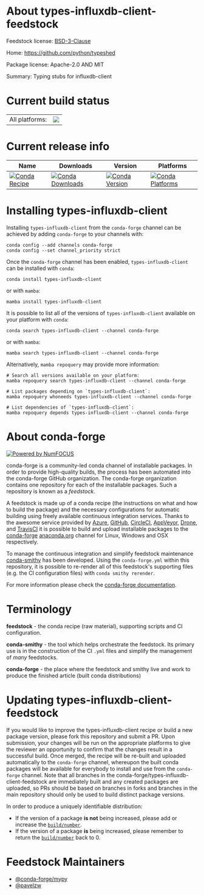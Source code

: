 About types-influxdb-client-feedstock
=====================================

Feedstock license: [BSD-3-Clause](https://github.com/conda-forge/types-influxdb-client-feedstock/blob/main/LICENSE.txt)

Home: https://github.com/python/typeshed

Package license: Apache-2.0 AND MIT

Summary: Typing stubs for influxdb-client

Current build status
====================


<table><tr><td>All platforms:</td>
    <td>
      <a href="https://dev.azure.com/conda-forge/feedstock-builds/_build/latest?definitionId=22517&branchName=main">
        <img src="https://dev.azure.com/conda-forge/feedstock-builds/_apis/build/status/types-influxdb-client-feedstock?branchName=main">
      </a>
    </td>
  </tr>
</table>

Current release info
====================

| Name | Downloads | Version | Platforms |
| --- | --- | --- | --- |
| [![Conda Recipe](https://img.shields.io/badge/recipe-types--influxdb--client-green.svg)](https://anaconda.org/conda-forge/types-influxdb-client) | [![Conda Downloads](https://img.shields.io/conda/dn/conda-forge/types-influxdb-client.svg)](https://anaconda.org/conda-forge/types-influxdb-client) | [![Conda Version](https://img.shields.io/conda/vn/conda-forge/types-influxdb-client.svg)](https://anaconda.org/conda-forge/types-influxdb-client) | [![Conda Platforms](https://img.shields.io/conda/pn/conda-forge/types-influxdb-client.svg)](https://anaconda.org/conda-forge/types-influxdb-client) |

Installing types-influxdb-client
================================

Installing `types-influxdb-client` from the `conda-forge` channel can be achieved by adding `conda-forge` to your channels with:

```
conda config --add channels conda-forge
conda config --set channel_priority strict
```

Once the `conda-forge` channel has been enabled, `types-influxdb-client` can be installed with `conda`:

```
conda install types-influxdb-client
```

or with `mamba`:

```
mamba install types-influxdb-client
```

It is possible to list all of the versions of `types-influxdb-client` available on your platform with `conda`:

```
conda search types-influxdb-client --channel conda-forge
```

or with `mamba`:

```
mamba search types-influxdb-client --channel conda-forge
```

Alternatively, `mamba repoquery` may provide more information:

```
# Search all versions available on your platform:
mamba repoquery search types-influxdb-client --channel conda-forge

# List packages depending on `types-influxdb-client`:
mamba repoquery whoneeds types-influxdb-client --channel conda-forge

# List dependencies of `types-influxdb-client`:
mamba repoquery depends types-influxdb-client --channel conda-forge
```


About conda-forge
=================

[![Powered by
NumFOCUS](https://img.shields.io/badge/powered%20by-NumFOCUS-orange.svg?style=flat&colorA=E1523D&colorB=007D8A)](https://numfocus.org)

conda-forge is a community-led conda channel of installable packages.
In order to provide high-quality builds, the process has been automated into the
conda-forge GitHub organization. The conda-forge organization contains one repository
for each of the installable packages. Such a repository is known as a *feedstock*.

A feedstock is made up of a conda recipe (the instructions on what and how to build
the package) and the necessary configurations for automatic building using freely
available continuous integration services. Thanks to the awesome service provided by
[Azure](https://azure.microsoft.com/en-us/services/devops/), [GitHub](https://github.com/),
[CircleCI](https://circleci.com/), [AppVeyor](https://www.appveyor.com/),
[Drone](https://cloud.drone.io/welcome), and [TravisCI](https://travis-ci.com/)
it is possible to build and upload installable packages to the
[conda-forge](https://anaconda.org/conda-forge) [anaconda.org](https://anaconda.org/)
channel for Linux, Windows and OSX respectively.

To manage the continuous integration and simplify feedstock maintenance
[conda-smithy](https://github.com/conda-forge/conda-smithy) has been developed.
Using the ``conda-forge.yml`` within this repository, it is possible to re-render all of
this feedstock's supporting files (e.g. the CI configuration files) with ``conda smithy rerender``.

For more information please check the [conda-forge documentation](https://conda-forge.org/docs/).

Terminology
===========

**feedstock** - the conda recipe (raw material), supporting scripts and CI configuration.

**conda-smithy** - the tool which helps orchestrate the feedstock.
                   Its primary use is in the construction of the CI ``.yml`` files
                   and simplify the management of *many* feedstocks.

**conda-forge** - the place where the feedstock and smithy live and work to
                  produce the finished article (built conda distributions)


Updating types-influxdb-client-feedstock
========================================

If you would like to improve the types-influxdb-client recipe or build a new
package version, please fork this repository and submit a PR. Upon submission,
your changes will be run on the appropriate platforms to give the reviewer an
opportunity to confirm that the changes result in a successful build. Once
merged, the recipe will be re-built and uploaded automatically to the
`conda-forge` channel, whereupon the built conda packages will be available for
everybody to install and use from the `conda-forge` channel.
Note that all branches in the conda-forge/types-influxdb-client-feedstock are
immediately built and any created packages are uploaded, so PRs should be based
on branches in forks and branches in the main repository should only be used to
build distinct package versions.

In order to produce a uniquely identifiable distribution:
 * If the version of a package **is not** being increased, please add or increase
   the [``build/number``](https://docs.conda.io/projects/conda-build/en/latest/resources/define-metadata.html#build-number-and-string).
 * If the version of a package **is** being increased, please remember to return
   the [``build/number``](https://docs.conda.io/projects/conda-build/en/latest/resources/define-metadata.html#build-number-and-string)
   back to 0.

Feedstock Maintainers
=====================

* [@conda-forge/mypy](https://github.com/orgs/conda-forge/teams/mypy/)
* [@pavelzw](https://github.com/pavelzw/)

